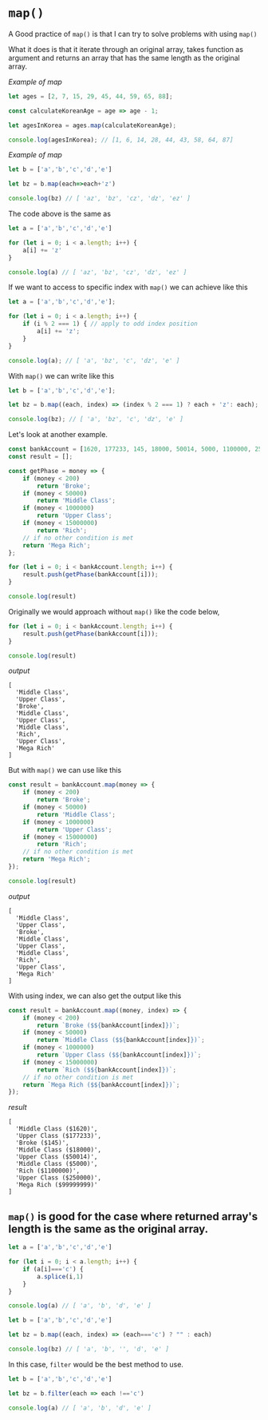 # `map()`

A Good practice of `map()` is that I can try to solve problems with using `map()`

What it does is that it iterate through an original array, takes function as argument and returns an array that has the same length as the original array.

<em>Example of map</em>

```js
let ages = [2, 7, 15, 29, 45, 44, 59, 65, 88];

const calculateKoreanAge = age => age - 1;

let agesInKorea = ages.map(calculateKoreanAge);

console.log(agesInKorea); // [1, 6, 14, 28, 44, 43, 58, 64, 87]
```

<em>Example of map</em>

```js
let b = ['a','b','c','d','e']

let bz = b.map(each=>each+'z')

console.log(bz) // [ 'az', 'bz', 'cz', 'dz', 'ez' ]
```

The code above is the same as 

```js
let a = ['a','b','c','d','e']

for (let i = 0; i < a.length; i++) {
    a[i] += 'z'
}

console.log(a) // [ 'az', 'bz', 'cz', 'dz', 'ez' ]
```

If we want to access to specific index with `map()` we can achieve like this

```js
let a = ['a','b','c','d','e'];

for (let i = 0; i < a.length; i++) {
    if (i % 2 === 1) { // apply to odd index position
        a[i] += 'z';
    }
}

console.log(a); // [ 'a', 'bz', 'c', 'dz', 'e' ]
```

With `map()` we can write like this

```js
let b = ['a','b','c','d','e'];

let bz = b.map((each, index) => (index % 2 === 1) ? each + 'z': each);

console.log(bz); // [ 'a', 'bz', 'c', 'dz', 'e' ]
```

Let's look at another example.

```js
const bankAccount = [1620, 177233, 145, 18000, 50014, 5000, 1100000, 250000, 99999999];
const result = [];

const getPhase = money => {
    if (money < 200)
        return 'Broke';
    if (money < 50000)
        return 'Middle Class';
    if (money < 1000000)
        return 'Upper Class';
    if (money < 15000000)
        return 'Rich';
    // if no other condition is met
    return 'Mega Rich';
};

for (let i = 0; i < bankAccount.length; i++) {
    result.push(getPhase(bankAccount[i]));
}

console.log(result)
```

Originally we would approach without `map()` like the code below,

```js
for (let i = 0; i < bankAccount.length; i++) {
    result.push(getPhase(bankAccount[i]));
}

console.log(result)
```

<em>output</em>

```
[
  'Middle Class',
  'Upper Class',
  'Broke',
  'Middle Class',
  'Upper Class',
  'Middle Class',
  'Rich',
  'Upper Class',
  'Mega Rich'
]
```

But with `map()` we can use like this

```js
const result = bankAccount.map(money => {
    if (money < 200)
        return 'Broke';
    if (money < 50000)
        return 'Middle Class';
    if (money < 1000000)
        return 'Upper Class';
    if (money < 15000000)
        return 'Rich';
    // if no other condition is met
    return 'Mega Rich';
});

console.log(result)
```

<em>output</em>

```
[
  'Middle Class',
  'Upper Class',
  'Broke',
  'Middle Class',
  'Upper Class',
  'Middle Class',
  'Rich',
  'Upper Class',
  'Mega Rich'
]
```

With using index, we can also get the output like this

```js
const result = bankAccount.map((money, index) => {
    if (money < 200)
        return `Broke ($${bankAccount[index]})`;
    if (money < 50000)
        return `Middle Class ($${bankAccount[index]})`;
    if (money < 1000000)
        return `Upper Class ($${bankAccount[index]})`;
    if (money < 15000000)
        return `Rich ($${bankAccount[index]})`;
    // if no other condition is met
    return `Mega Rich ($${bankAccount[index]})`;
});
```

<em>result</em>

```
[
  'Middle Class ($1620)',
  'Upper Class ($177233)',
  'Broke ($145)',
  'Middle Class ($18000)',
  'Upper Class ($50014)',
  'Middle Class ($5000)',
  'Rich ($1100000)',
  'Upper Class ($250000)',
  'Mega Rich ($99999999)'
]
```

## `map()` is good for the case where returned array's length is the same as the original array.

```js
let a = ['a','b','c','d','e']

for (let i = 0; i < a.length; i++) {
    if (a[i]==='c') {
        a.splice(i,1)
    }
}

console.log(a) // [ 'a', 'b', 'd', 'e' ]
```

```js
let b = ['a','b','c','d','e']

let bz = b.map((each, index) => (each==='c') ? "" : each) 

console.log(bz) // [ 'a', 'b', '', 'd', 'e' ]
```

In this case, `filter` would be the best method to use.

```js
let b = ['a','b','c','d','e']

let bz = b.filter(each => each !=='c')

console.log(a) // [ 'a', 'b', 'd', 'e' ]
```
